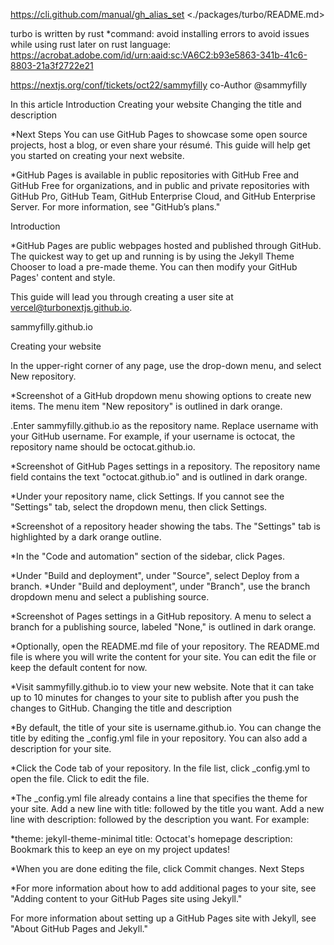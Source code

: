 <https://cli.github.com/manual/gh_alias_set>
<./packages/turbo/README.md>

turbo is written by rust 
*command: avoid installing errors to avoid issues while using rust later on
rust language: <https://acrobat.adobe.com/id/urn:aaid:sc:VA6C2:b93e5863-341b-41c6-8803-21a3f2722e21>

<https://nextjs.org/conf/tickets/oct22/sammyfilly>
co-Author 
@sammyfilly 


In this article
Introduction
Creating your website
Changing the title and description

*Next Steps
You can use GitHub Pages to showcase some open source projects, host a blog, or even share your résumé. This guide will help get you started on creating your next website.

*GitHub Pages is available in public repositories with GitHub Free and GitHub Free for organizations, and in public and private repositories with GitHub Pro, GitHub Team, GitHub Enterprise Cloud, and GitHub Enterprise Server. For more information, see "GitHub’s plans."


Introduction

*GitHub Pages are public webpages hosted and published through GitHub. The quickest way to get up and running is by using the Jekyll Theme Chooser to load a pre-made theme. You can then modify your GitHub Pages' content and style.

This guide will lead you through creating a user site at vercel@turbonextjs.github.io.

sammyfilly.github.io

Creating your website

In the upper-right corner of any page, use the  drop-down menu, and select New repository.

*Screenshot of a GitHub dropdown menu showing options to create new items. The menu item "New repository" is outlined in dark orange.

.Enter sammyfilly.github.io as the repository name. Replace username with your GitHub username. For example, if your username is octocat, the repository name should be octocat.github.io.

*Screenshot of GitHub Pages settings in a repository. The repository name field contains the text "octocat.github.io" and is outlined in dark orange.

*Under your repository name, click  Settings. If you cannot see the "Settings" tab, select the  dropdown menu, then click Settings.

*Screenshot of a repository header showing the tabs. The "Settings" tab is highlighted by a dark orange outline.

*In the "Code and automation" section of the sidebar, click  Pages.

*Under "Build and deployment", under "Source", select Deploy from a branch.
*Under "Build and deployment", under "Branch", use the branch dropdown menu and select a publishing source.

*Screenshot of Pages settings in a GitHub repository. A menu to select a branch for a publishing source, labeled "None," is outlined in dark orange.

*Optionally, open the README.md file of your repository. The README.md file is where you will write the content for your site. You can edit the file or keep the default content for now.

*Visit sammyfilly.github.io to view your new website. Note that it can take up to 10 minutes for changes to your site to publish after you push the changes to GitHub.
Changing the title and description

*By default, the title of your site is username.github.io. You can change the title by editing the _config.yml file in your repository. You can also add a description for your site.

*Click the Code tab of your repository.
In the file list, click _config.yml to open the file.
Click  to edit the file.

*The _config.yml file already contains a line that specifies the theme for your site. Add a new line with title: followed by the title you want. Add a new line with description: followed by the description you want. For example:

*theme: jekyll-theme-minimal
title: Octocat's homepage
description: Bookmark this to keep an eye on my project updates!

*When you are done editing the file, click Commit changes.
Next Steps

*For more information about how to add additional pages to your site, see "Adding content to your GitHub Pages site using Jekyll."

For more information about setting up a GitHub Pages site with Jekyll, see "About GitHub Pages and Jekyll."
